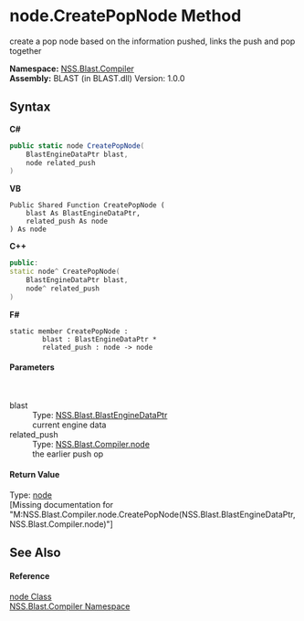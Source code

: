# node.CreatePopNode Method 
 

create a pop node based on the information pushed, links the push and pop together

**Namespace:**&nbsp;<a href="26a25caa-f50b-92ad-f15c-dbb9db1493ae">NSS.Blast.Compiler</a><br />**Assembly:**&nbsp;BLAST (in BLAST.dll) Version: 1.0.0

## Syntax

**C#**<br />
``` C#
public static node CreatePopNode(
	BlastEngineDataPtr blast,
	node related_push
)
```

**VB**<br />
``` VB
Public Shared Function CreatePopNode ( 
	blast As BlastEngineDataPtr,
	related_push As node
) As node
```

**C++**<br />
``` C++
public:
static node^ CreatePopNode(
	BlastEngineDataPtr blast, 
	node^ related_push
)
```

**F#**<br />
``` F#
static member CreatePopNode : 
        blast : BlastEngineDataPtr * 
        related_push : node -> node 

```


#### Parameters
&nbsp;<dl><dt>blast</dt><dd>Type: <a href="8db5e405-878e-4a0b-b105-f09f3c478935">NSS.Blast.BlastEngineDataPtr</a><br />current engine data</dd><dt>related_push</dt><dd>Type: <a href="7dc9b7e9-64ad-f224-ae1a-4e6639739f56">NSS.Blast.Compiler.node</a><br />the earlier push op</dd></dl>

#### Return Value
Type: <a href="7dc9b7e9-64ad-f224-ae1a-4e6639739f56">node</a><br />\[Missing <returns> documentation for "M:NSS.Blast.Compiler.node.CreatePopNode(NSS.Blast.BlastEngineDataPtr,NSS.Blast.Compiler.node)"\]

## See Also


#### Reference
<a href="7dc9b7e9-64ad-f224-ae1a-4e6639739f56">node Class</a><br /><a href="26a25caa-f50b-92ad-f15c-dbb9db1493ae">NSS.Blast.Compiler Namespace</a><br />